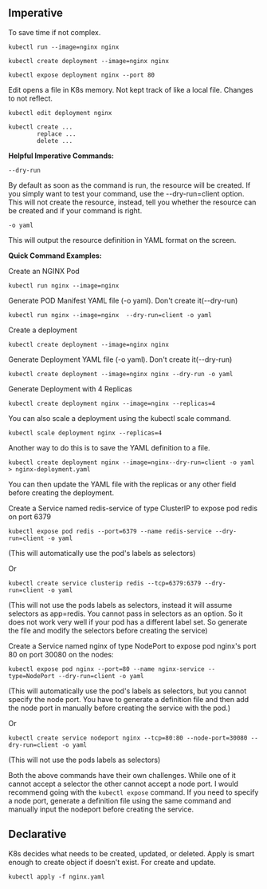 ## Imperative
To save time if not complex.
```
kubectl run --image=nginx nginx
```
```
kubectl create deployment --image=nginx nginx
```
```
kubectl expose deployment nginx --port 80
```
Edit opens a file in K8s memory. Not kept track of like a local file. Changes to not reflect.
```
kubectl edit deployment nginx
```
```
kubectl create ...
        replace ...
        delete ...
```

**Helpful Imperative Commands:**
```
--dry-run
```
By default as soon as the command is run, the resource will be created. If you simply want to test your command, use the --dry-run=client option. This will not create the resource, instead, tell you whether the resource can be created and if your command is right.

```
-o yaml
```
This will output the resource definition in YAML format on the screen.

**Quick Command Examples:**

Create an NGINX Pod
```
kubectl run nginx --image=nginx
```
Generate POD Manifest YAML file (-o yaml). Don't create it(--dry-run)
```
kubectl run nginx --image=nginx  --dry-run=client -o yaml
```
Create a deployment
```
kubectl create deployment --image=nginx nginx
```
Generate Deployment YAML file (-o yaml). Don't create it(--dry-run)
```
kubectl create deployment --image=nginx nginx --dry-run -o yaml
```
Generate Deployment with 4 Replicas
```
kubectl create deployment nginx --image=nginx --replicas=4
```
You can also scale a deployment using the kubectl scale command.
```
kubectl scale deployment nginx --replicas=4
```
Another way to do this is to save the YAML definition to a file.
```
kubectl create deployment nginx --image=nginx--dry-run=client -o yaml > nginx-deployment.yaml
```

You can then update the YAML file with the replicas or any other field before creating the deployment.

Create a Service named redis-service of type ClusterIP to expose pod redis on port 6379
```
kubectl expose pod redis --port=6379 --name redis-service --dry-run=client -o yaml
```
(This will automatically use the pod's labels as selectors)

Or
```
kubectl create service clusterip redis --tcp=6379:6379 --dry-run=client -o yaml
```
(This will not use the pods labels as selectors, instead it will assume selectors as app=redis. You cannot pass in selectors as an option. So it does not work very well if your pod has a different label set. So generate the file and modify the selectors before creating the service)

Create a Service named nginx of type NodePort to expose pod nginx's port 80 on port 30080 on the nodes:
```
kubectl expose pod nginx --port=80 --name nginx-service --type=NodePort --dry-run=client -o yaml
```
(This will automatically use the pod's labels as selectors, but you cannot specify the node port. You have to generate a definition file and then add the node port in manually before creating the service with the pod.)

Or
```
kubectl create service nodeport nginx --tcp=80:80 --node-port=30080 --dry-run=client -o yaml
```
(This will not use the pods labels as selectors)

Both the above commands have their own challenges. While one of it cannot accept a selector the other cannot accept a node port. I would recommend going with the `kubectl expose` command. If you need to specify a node port, generate a definition file using the same command and manually input the nodeport before creating the service.

## Declarative
K8s decides what needs to be created, updated, or deleted. Apply is smart enough to create object if doesn't exist. For create and update.
```
kubectl apply -f nginx.yaml
```